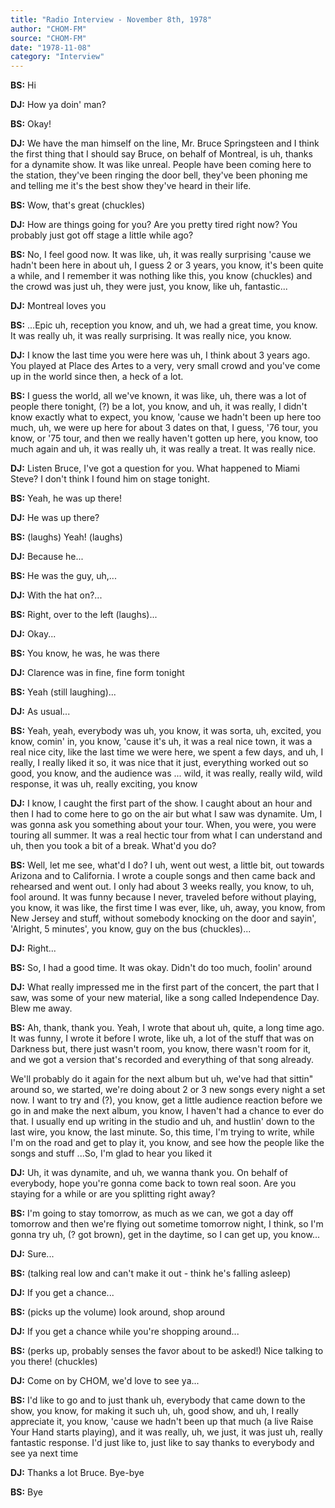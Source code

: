 ```yaml
---
title: "Radio Interview - November 8th, 1978"
author: "CHOM-FM"
source: "CHOM-FM"
date: "1978-11-08"
category: "Interview"
---
```


**BS:** Hi

**DJ:** How ya doin' man?

**BS:** Okay!

**DJ:** We have the man himself on the line, Mr. Bruce Springsteen and I think the first thing that I should say Bruce, on behalf of Montreal, is uh, thanks for a dynamite show. It was like unreal. People have been coming here to the station, they've been ringing the door bell, they've been phoning me and telling me it's the best show they've heard in their life.

**BS:** Wow, that's great (chuckles)

**DJ:** How are things going for you? Are you pretty tired right now? You probably just got off stage a little while ago?

**BS:** No, I feel good now. It was like, uh, it was really surprising 'cause we hadn't been here in about uh, I guess 2 or 3 years, you know, it's been quite a while, and I remember it was nothing like this, you know (chuckles) and the crowd was just uh, they were just, you know, like uh, fantastic...

**DJ:** Montreal loves you

**BS:** ...Epic uh, reception you know, and uh, we had a great time, you know. It was really uh, it was really surprising. It was really nice, you know.

**DJ:** I know the last time you were here was uh, I think about 3 years ago. You played at Place des Artes to a very, very small crowd and you've come up in the world since then, a heck of a lot.

**BS:** I guess the world, all we've known, it was like, uh, there was a lot of people there tonight, (?) be a lot, you know, and uh, it was really, I didn't know exactly what to expect, you know, 'cause we hadn't been up here too much, uh, we were up here for about 3 dates on that, I guess, '76 tour, you know, or '75 tour, and then we really haven't gotten up here, you know, too much again and uh, it was really uh, it was really a treat. It was really nice.

**DJ:** Listen Bruce, I've got a question for you. What happened to Miami Steve? I don't think I found him on stage tonight.

**BS:** Yeah, he was up there!

**DJ:** He was up there?

**BS:** (laughs) Yeah! (laughs)

**DJ:** Because he...

**BS:** He was the guy, uh,...

**DJ:** With the hat on?...

**BS:** Right, over to the left (laughs)...

**DJ:** Okay...

**BS:** You know, he was, he was there

**DJ:** Clarence was in fine, fine form tonight

**BS:** Yeah (still laughing)...

**DJ:** As usual...

**BS:** Yeah, yeah, everybody was uh, you know, it was sorta, uh, excited, you know, comin' in, you know, 'cause it's uh, it was a real nice town, it was a real nice city, like the last time we were here, we spent a few days, and uh, I really, I really liked it so, it was nice that it just, everything worked out so good, you know, and the audience was ... wild, it was really, really wild, wild response, it was uh, really exciting, you know

**DJ:** I know, I caught the first part of the show. I caught about an hour and then I had to come here to go on the air but what I saw was dynamite. Um, I was gonna ask you something about your tour. When, you were, you were touring all summer. It was a real hectic tour from what I can understand and uh, then you took a bit of a break. What'd you do?

**BS:** Well, let me see, what'd I do? I uh, went out west, a little bit, out towards Arizona and to California. I wrote a couple songs and then came back and rehearsed and went out. I only had about 3 weeks really, you know, to uh, fool around. It was funny because I never, traveled before without playing, you know, it was like, the first time I was ever, like, uh, away, you know, from New Jersey and stuff, without somebody knocking on the door and sayin', 'Alright, 5 minutes', you know, guy on the bus (chuckles)...

**DJ:** Right...

**BS:** So, I had a good time. It was okay. Didn't do too much, foolin' around

**DJ:** What really impressed me in the first part of the concert, the part that I saw, was some of your new material, like a song called Independence Day. Blew me away.

**BS:** Ah, thank, thank you. Yeah, I wrote that about uh, quite, a long time ago. It was funny, I wrote it before I wrote, like uh, a lot of the stuff that was on Darkness but, there just wasn't room, you know, there wasn't room for it, and we got a version that's recorded and everything of that song already.

We'll probably do it again for the next album but uh, we've had that sittin" around so, we started, we're doing about 2 or 3 new songs every night a set now. I want to try and (?), you know, get a little audience reaction before we go in and make the next album, you know, I haven't had a chance to ever do that. I usually end up writing in the studio and uh, and hustlin' down to the last wire, you know, the last minute. So, this time, I'm trying to write, while I'm on the road and get to play it, you know, and see how the people like the songs and stuff ...So, I'm glad to hear you liked it

**DJ:** Uh, it was dynamite, and uh, we wanna thank you. On behalf of everybody, hope you're gonna come back to town real soon. Are you staying for a while or are you splitting right away?

**BS:** I'm going to stay tomorrow, as much as we can, we got a day off tomorrow and then we're flying out sometime tomorrow night, I think, so I'm gonna try uh, (? got brown), get in the daytime, so I can get up, you know...

**DJ:** Sure...

**BS:** (talking real low and can't make it out - think he's falling asleep)

**DJ:** If you get a chance...

**BS:** (picks up the volume) look around, shop around

**DJ:** If you get a chance while you're shopping around...

**BS:** (perks up, probably senses the favor about to be asked!) Nice talking to you there! (chuckles)

**DJ:** Come on by CHOM, we'd love to see ya...

**BS:** I'd like to go and to just thank uh, everybody that came down to the show, you know, for making it such uh, uh, good show, and uh, I really appreciate it, you know, 'cause we hadn't been up that much (a live Raise Your Hand starts playing), and it was really, uh, we just, it was just uh, really fantastic response. I'd just like to, just like to say thanks to everybody and see ya next time

**DJ:** Thanks a lot Bruce. Bye-bye

**BS:** Bye
